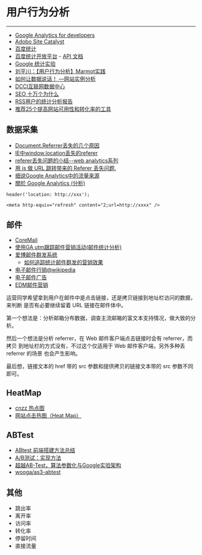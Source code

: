 
# 用户行为分析

----

* [Google Analytics for developers](https://developers.google.com/analytics/)
* [Adobo Site Catalyst](http://sitecatalyst.com.cn/)
* [百度统计](http://tongji.baidu.com/)
* [百度统计开放平台](http://tongji.baidu.com/open/) - [API 文档](http://tongji.baidu.com/open/api/more)
* [Google 统计实验](https://www.google.com/analytics/siteopt/exptlist?account=2048484)
* [刘平川：【用户行为分析】Marmot实践](http://www.slideshare.net/taobaoued/marmot)
* [如何让数据说话！ —网站实例分析](http://ued.ctrip.com/blog/?p=3090)
* [DCCI互联网数据中心](http://dcci.com.cn/)
* [SEO 十万个为什么](http://www.seowhy.com/)
* [RSS用户的统计分析报告](http://www.yslow.net/show.php?tid=14)
* [推荐25个提高网站可用性和转化率的工具](http://www.cnblogs.com/lhb25/archive/2010/12/28/1918491.html)

## 数据采集

* [Document.Referrer丢失的几个原因](http://www.imkevinyang.com/2010/01/document-referrer%E4%B8%A2%E5%A4%B1%E7%9A%84%E5%87%A0%E4%B8%AA%E5%8E%9F%E5%9B%A0.html)
* [IE中window.location丢失的referer](http://mvbridge.blog.sohu.com/171962292.html)
* [referer丢失问题的小结--web analytics系列](http://www.cnblogs.com/zhujie/archive/2011/02/11/1951415.html)
* [用 js 做 URL 跳转带来的 Referer 丢失问题.](http://www.dup2.org/node/1086)
* [细说Google Analytics中的流量来源](http://ryee.iteye.com/blog/965069)
* [關於 Google Analytics (分析)](http://support.google.com/googleanalytics/bin/topic.py?hl=zh-Hant&topic=10977)

```
header('location: http://xxx');

<meta http-equiv="refresh" content="2;url=http://xxxx" />
```

## 邮件

* [CoreMail](http://www.coremail.cn/)
* [使用GA utm跟踪邮件营销活动(邮件统计分析)](http://www.yslow.net/show.php?tid=15)
* [爱博邮件群发系统](http://qunfa.abot.cn/)
    * [如何追踪统计邮件群发的营销效果](http://qunfa.abot.cn/post/36.html)
* [电子邮件行销@wikipedia](http://zh.wikipedia.org/wiki/%E9%9B%BB%E5%AD%90%E9%83%B5%E4%BB%B6%E8%A1%8C%E9%8A%B7)
* [电子邮件广告](http://baike.baidu.com/view/1521.htm)
* [EDM邮件营销](http://www.chinaads.com.cn/edmyingxiao.html)

运营同学希望拿到用户在邮件中是点击链接，还是拷贝链接到地址栏访问的数据，来判断
是否有必要继续留着 URL 链接在邮件体中。

第一个想法是：分析邮箱分布数据，调查主流邮箱的富文本支持情况，做大致的分析。

然后一个想法是分析 referrer，在 Web 邮件客户端点击链接时会有 referrer，而拷贝
到地址栏的方式没有，不过这个仅适用于 Web 邮件客户端，另外多种丢 referrer 的场景
也会产生影响。

最后想，链接文本的 href 带的 src 参数和提供拷贝的链接文本带的 src 参数不同即可。

## HeatMap

* [cnzz 热点图](http://new.cnzz.com/about/heatmap.html)
* [网站点击热图（Heat Map）](http://webdataanalysis.net/tool-for-web-analytics/web-heat-map/)


## ABTest

* [ABtest 前端搭建方法总结](http://www.html-js.com/?p=626)
* [A/B测试：实现方法](http://oldj.net/article/AB-Testing-method/)
* [超越AB-Test，算法参数化与Google实验架构](http://www.wentrue.net/blog/?p=1108)
* [wooga/as3-abtest](https://github.com/wooga/as3-abtest)

## 其他

* 跳出率
* 离开率
* 访问率
* 转化率
* 停留时间
* 直接流量
